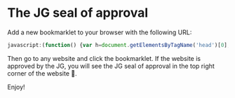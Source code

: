 # The JG seal of approval

Add a new bookmarklet to your browser with the following URL:

```javascript
javascript:(function() {var h=document.getElementsByTagName('head')[0]; var sc=document.createElement('sc'+'ript');sc.setAttribute('src', 'https://jg-seal.jlb.ninja/jgseal.js'); h.appendChild(sc);})()
```

Then go to any website and click the bookmarklet. If the website is approved by the JG, you will see the JG seal of approval in the top right corner of the website 🎉.

Enjoy!
